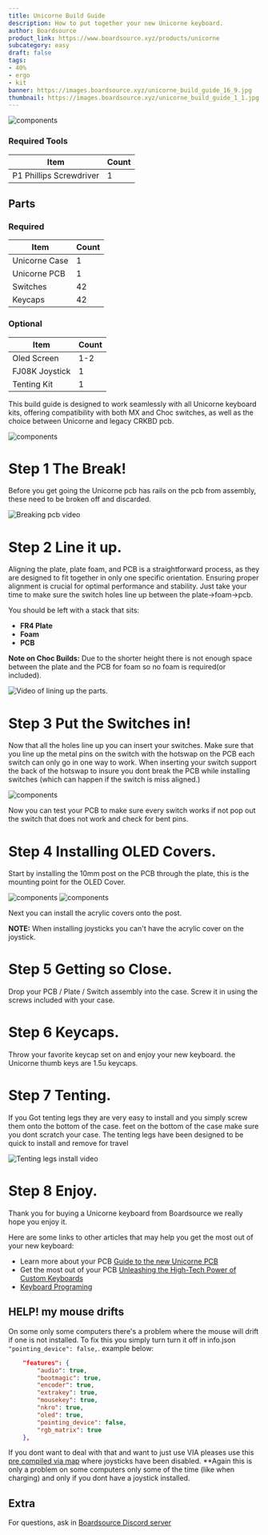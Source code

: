 ```yaml
---
title: Unicorne Build Guide
description: How to put together your new Unicorne keyboard.
author: Boardsource
product_link: https://www.boardsource.xyz/products/unicorne
subcategory: easy
draft: false
tags: 
- 40%
- ergo
- kit
banner: https://images.boardsource.xyz/unicorne_build_guide_16_9.jpg
thumbnail: https://images.boardsource.xyz/unicorne_build_guide_1_1.jpg
---
```

![components](https://images.boardsource.xyz/signal-2023-10-16-144749_003.jpeg)
### Required Tools
| Item | Count |
|------|-------|
| P1 Phillips Screwdriver | 1 |

## Parts
### Required 
| Item | Count |
|------|-------|
| Unicorne Case | 1 |
| Unicorne PCB | 1 |
| Switches | 42|
| Keycaps | 42 |

### Optional 
| Item | Count |
|------|-------|
| Oled Screen | 1-2 |
| FJ08K Joystick  | 1 |
| Tenting Kit  | 1 |

This build guide is designed to work seamlessly with all Unicorne keyboard kits,
offering compatibility with both MX and Choc switches, as well as the choice
between Unicorne and legacy CRKBD pcb.

![components](https://images.boardsource.xyz/signal-2023-10-16-144749_002.jpeg)
# Step 1 The Break!

Before you get going the Unicorne pcb has rails on the pcb from assembly, these need to be broken off and discarded. 

![Breaking pcb video](https://images.boardsource.xyz/unicorne%20(2).gif) 

# Step 2 Line it up.

Aligning the plate, plate foam, and PCB is a straightforward process, as they
are designed to fit together in only one specific orientation. Ensuring proper
alignment is crucial for optimal performance and stability. Just take your time
to make sure the switch holes line up between the plate->foam->pcb.

You should be left with a stack that sits:

* **FR4 Plate**
* **Foam**
* **PCB**

**Note on Choc Builds:** Due to the shorter height there is not enough space
between the plate and the PCB for foam so no foam is required(or included).

![Video of lining up the parts.](https://images.boardsource.xyz/unicorne%20(1).gif)

# Step 3 Put the Switches in!

Now that all the holes line up you can insert your switches. Make sure that you
line up the metal pins on the switch with the hotswap on the PCB each switch can
only go in one way to work. When inserting your switch support the back of the
hotswap to insure you dont break the PCB while installing switches (which can
happen if the switch is miss aligned.)

![components](https://images.boardsource.xyz/unicorne%20(4).gif)

Now you can test your PCB to make sure every switch works if not pop out the
switch that does not work and check for bent pins.

# Step 4 Installing OLED Covers.

Start by installing the 10mm post on the PCB through the plate, this is the mounting point for the
OLED Cover.

![components](https://images.boardsource.xyz/unicorne%20(5).gif)
![components](https://images.boardsource.xyz/unicorne%20(3).gif)


Next you can install the acrylic covers onto the post. 

**NOTE:** When installing joysticks you can't have the acrylic cover on the
joystick.


# Step 5 Getting so Close.

Drop your PCB / Plate / Switch assembly into the case.
Screw it in using the screws included with your case.

# Step 6 Keycaps.

Throw your favorite keycap set on and enjoy your new keyboard.
the Unicorne thumb keys are 1.5u keycaps. 

# Step 7 Tenting.

If you Got tenting legs they are very easy to install and you simply screw them onto the bottom of the case. 
feet on the bottom of the case make sure you dont scratch your case. 
The tenting legs have been designed to be quick to install and remove for travel

![Tenting legs install video](https://images.boardsource.xyz/20231009_083055~8.gif)


# Step 8 Enjoy.

Thank you for buying a Unicorne keyboard from Boardsource we really hope you enjoy
it.

Here are some links to other articles that may help you get the most out of your
new keyboard:
* Learn more about your PCB [Guide to the new Unicorne
  PCB](https://new.boardsource.xyz/docs/guides-unicorne_pcb)
* Get the most out of your PCB [Unleashing the High-Tech Power of Custom
  Keyboards](https://new.boardsource.xyz/docs/articles-features)
* [Keyboard
  Programing](https://new.boardsource.xyz/docs/guides-keyboard_programing)


## HELP! my mouse drifts

On some only some computers there's a problem where the mouse will drift if one is not installed. To fix this you simply turn turn it off in info.json `"pointing_device": false,`. example below:

```json
    "features": {
        "audio": true,
        "bootmagic": true,
        "encoder": true,
        "extrakey": true,
        "mousekey": true,
        "nkro": true,
        "oled": true,
        "pointing_device": false,
        "rgb_matrix": true
    },
```
If you dont want to deal with that and want to just use VIA pleases use this [pre compiled via map](https://drive.google.com/file/d/1dpx0R_eZBGQxk64t0K3o6YVKrpSKmA7N/view?usp=sharing) where joysticks have been disabled. **Again this is only a problem on some computers only some of the time (like when charging) and only if you dont have a joystick installed. 

## Extra
For questions, ask in [Boardsource Discord
server](https://discord.gg/5qpqbgaTYz)
